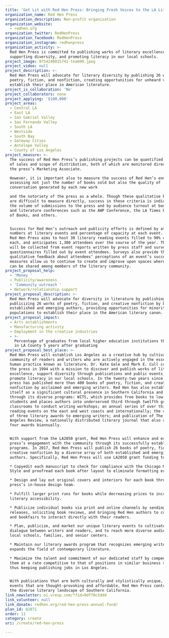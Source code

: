 ```yaml
---
title: 'Get Lit with Red Hen Press: Bringing Fresh Voices to the LA Literary Scene'
organization_name: Red Hen Press
organization_description: Non-profit organization
organization_website:
  - redhen.org
organization_twitter: RedHenPress
organization_facebook: RedHenPress
organization_instagram: redhenpress
organization_activity: >-
  Red Hen Press is committed to publishing works of literary excellence,
  supporting diversity, and promoting literacy in our local schools.
project_image: 9754248015741-team90.jpeg
project_video: null
project_description: >-
  Red Hen Press will advocate for literary diversity by publishing 26 works of
  poetry, fiction, and nonfiction, creating opportunities for unheard voices to
  establish their place in American literature.
project_is_collaboration: 'No'
project_collaborators: none
project_applying: '$100,000'
project_areas:
  - Central LA
  - East LA
  - San Gabriel Valley
  - San Fernando Valley
  - South LA
  - Westside
  - South Bay
  - Gateway Cities
  - Antelope Valley
  - County of Los Angeles
project_measure: >-
  The success of Red Hen Press’s publishing projects can be quantified by volume
  of sales and scope of distribution, both of which are monitored directly by
  the press’s Marketing Associate.

  However, it is important also to measure the success of Red Hen’s endeavors by
  assessing not just the number of books sold but also the quality of
  conversation generated by each new work

  and the notoriety of the press as a whole. Though these qualitative benchmarks
  are difficult to measure directly, success in these criteria is indicated by
  the volume of submissions to the press and by audience turnout at book fairs
  and literature conferences such as the AWP Conference, the LA Times Festival
  of Books, and others. 


  Success for Red Hen’s outreach and publicity efforts is defined by attendance
  numbers at literary events and percentage of capacity at each event. In 2017,
  Red Hen Press aims to host 30 literary reading events filled to 90% capacity
  each, and anticipates 1,300 attendees over the course of the year. This data
  will be collected from event reports written by press staff and survey
  questionnaires filled out by event attendees. Surveys also provide the press
  qualitative feedback about attendees’ perceptions of an event’s success. These
  measures allow us to continue to create and improve upon spaces where ideas
  can be shared among members of the literary community.
project_proposal_help:
  - 'Money '
  - Publicity/awareness
  - 'Community outreach '
  - Network/relationship support
project_proposal_description: >-
  Red Hen Press will advocate for diversity in literature by publishing and
  publicizing 26 works of poetry, fiction, and creative nonfiction by both
  established and emerging authors, providing opportunities for minority
  populations to establish their place in the American literary canon.
project_proposal_impact:
  - Arts establishments
  - Manufacturing activity
  - Employment in the creative industries
  - >-
    Percentage of graduates from local higher education institutions that remain
    in LA County 5 years after graduating
project_proposal_best_place: >-
  Red Hen Press will establish Los Angeles as a creative hub by cultivating a
  community of readers and writers who are actively engaged in the essential
  human practice known as literature. Dr. Kate Gale and Mark E. Cull co-founded
  the press in 1994 with a mission to discover and publish works of literary
  excellence, support diversity through publications and public events, and
  promote literacy in our local schools. In the twenty-two years since, the
  press has published more than 400 books of poetry, fiction, and creative
  nonfiction by acclaimed and emerging writers. Red Hen has also established
  itself as a significant cultural presence in Southern California and beyond
  through its diverse programs: WITS, which provides free books to low-income
  students and places authors into underserved third through twelfth grade
  classrooms to conduct writing workshops; an annual series of over thirty
  reading events on the east and west coasts and internationally; the conferral
  of three literary awards to emerging writers; and publication of The Los
  Angeles Review, a nationally distributed literary journal that also confers
  four awards biannually.


  With support from the LA2050 grant, Red Hen Press will enhance and expand the
  press’s engagement with the community through its successfully established
  programs. In 2017, Red Hen Press will publish 26 books of poetry, fiction, and
  creative nonfiction by a diverse array of both established and emerging
  authors. Specifically, Red Hen Press will use LA2050 grant funding to:

  * Copyedit each manuscript to check for compliance with the Chicago Manual of
  Style and proofread each book after layout to eliminate formatting errors.

  * Design and lay out original covers and interiors for each book through the
  press’s in-house design team.

  * Fulfill larger print runs for books while decreasing prices to increase
  literary accessibility. 

  * Publicize individual books via print and online channels by sending press
  releases, soliciting book reviews, and bringing Red Hen authors to conferences
  and bookfairs to interact directly with their readers.

  * Plan, publicize, and market our unique literary events to cultivate a
  dialogue between writers and readers, and to reach more diverse audiences in
  local schools, families, and senior centers.

  * Maintain our literary awards program that recognizes emerging writers and
  expands the field of contemporary literature. 

  * Maximize the talent and commitment of our dedicated staff by compensating
  them at a rate competitive to that of positions in similar business sectors,
  thus keeping publishing jobs in Los Angeles.


  With publications that are both culturally and stylistically unique, and
  events that are thought-provoking and affordable, Red Hen Press contributes to
  the diverse literary landscape of Southern California.
link_newsletter: oi.vresp.com/?fid=9df70c5ddd
link_volunteer: null
link_donate: redhen.org/red-hen-press-annual-fund/
plan_id: 82871
order: 11
category: create
uri: /create/red-hen-press

---
```

